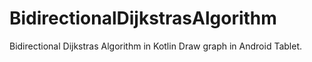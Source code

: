# BidirectionalDijkstrasAlgorithm
Bidirectional Dijkstras Algorithm in Kotlin
Draw graph in Android Tablet.
